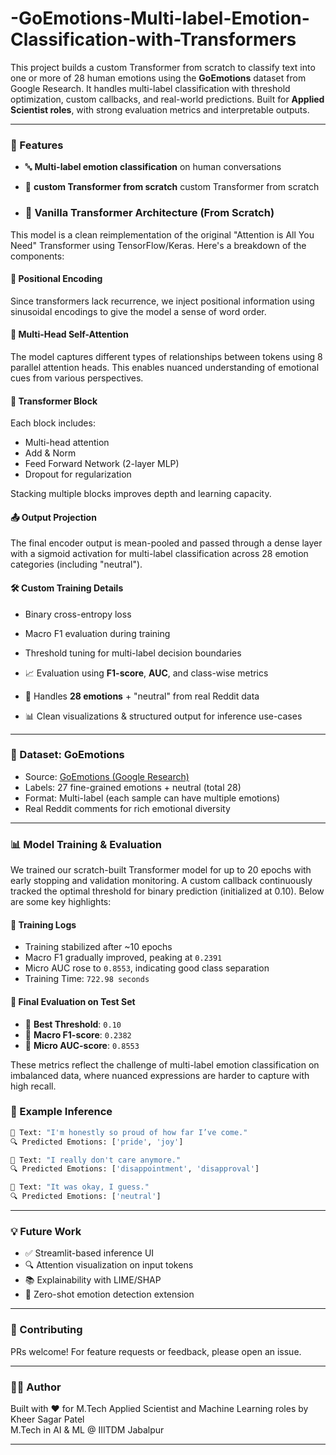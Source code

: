 # -GoEmotions-Multi-label-Emotion-Classification-with-Transformers
This project builds a custom Transformer from scratch to classify text into one or more of 28 human emotions using the **GoEmotions** dataset from Google Research. It handles multi-label classification with threshold optimization, custom callbacks, and real-world predictions. Built for **Applied Scientist roles**, with strong evaluation metrics and interpretable outputs.

---

### 🚀 Features

- 🔤 **Multi-label emotion classification** on human conversations
- 🤗 **custom Transformer from scratch** custom Transformer from scratch

- ### 🔧 Vanilla Transformer Architecture (From Scratch)

This model is a clean reimplementation of the original "Attention is All You Need" Transformer using TensorFlow/Keras. Here's a breakdown of the components:

#### 📐 Positional Encoding
Since transformers lack recurrence, we inject positional information using sinusoidal encodings to give the model a sense of word order.

#### 🔁 Multi-Head Self-Attention
The model captures different types of relationships between tokens using 8 parallel attention heads. This enables nuanced understanding of emotional cues from various perspectives.

#### 🧱 Transformer Block
Each block includes:
- Multi-head attention
- Add & Norm
- Feed Forward Network (2-layer MLP)
- Dropout for regularization

Stacking multiple blocks improves depth and learning capacity.

#### 📤 Output Projection
The final encoder output is mean-pooled and passed through a dense layer with a sigmoid activation for multi-label classification across 28 emotion categories (including "neutral").

#### 🛠 Custom Training Details
- Binary cross-entropy loss
- Macro F1 evaluation during training
- Threshold tuning for multi-label decision boundaries

- 📈 Evaluation using **F1-score**, **AUC**, and class-wise metrics
- 🧠 Handles **28 emotions** + "neutral" from real Reddit data
- 📊 Clean visualizations & structured output for inference use-cases

---

### 🧬 Dataset: GoEmotions

- Source: [GoEmotions (Google Research)](https://github.com/google-research/goemotions)
- Labels: 27 fine-grained emotions + neutral (total 28)
- Format: Multi-label (each sample can have multiple emotions)
- Real Reddit comments for rich emotional diversity

---



### 📊 Model Training & Evaluation

We trained our scratch-built Transformer model for up to 20 epochs with early stopping and validation monitoring. A custom callback continuously tracked the optimal threshold for binary prediction (initialized at 0.10). Below are some key highlights:

#### 🧠 Training Logs
- Training stabilized after ~10 epochs
- Macro F1 gradually improved, peaking at `0.2391`
- Micro AUC rose to `0.8553`, indicating good class separation
- Training Time: `722.98 seconds`

#### 📌 Final Evaluation on Test Set
- 🏁 **Best Threshold**: `0.10`
- 🎯 **Macro F1-score**: `0.2382`
- 🎯 **Micro AUC-score**: `0.8553`

These metrics reflect the challenge of multi-label emotion classification on imbalanced data, where nuanced expressions are harder to capture with high recall.



### 📝 Example Inference

```python
📝 Text: "I'm honestly so proud of how far I’ve come."
🔍 Predicted Emotions: ['pride', 'joy']

📝 Text: "I really don't care anymore."
🔍 Predicted Emotions: ['disappointment', 'disapproval']

📝 Text: "It was okay, I guess."
🔍 Predicted Emotions: ['neutral']
```

---


### 💡 Future Work

- ✅ Streamlit-based inference UI
- 🔍 Attention visualization on input tokens
- 📚 Explainability with LIME/SHAP
- 🧪 Zero-shot emotion detection extension

---

### 🤝 Contributing

PRs welcome! For feature requests or feedback, please open an issue.

---

### 🧑‍🔬 Author

Built with ❤️ for M.Tech Applied Scientist and Machine Learning roles by Kheer Sagar Patel  
M.Tech in AI & ML @ IIITDM Jabalpur

---
